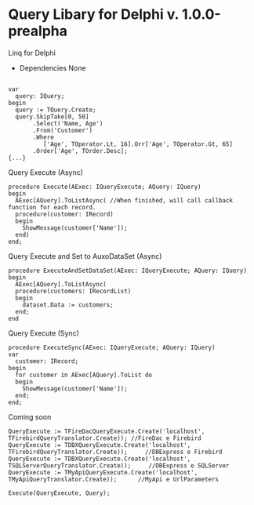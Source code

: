 # Query Libary for Delphi v. 1.0.0-prealpha
Linq for Delphi

* Dependencies
  None

```delphi

var
  query: IQuery;
begin
  query := TQuery.Create;
  query.SkipTake[0, 50]
       .Select('Name, Age')
       .From('Customer')
       .Where
          ['Age', TOperator.Lt, 16].Orr['Age', TOperator.Gt, 65]
       .Order['Age', TOrder.Desc];
{...}
```

Query Execute (Async)
```delphi
procedure Execute(AExec: IQueryExecute; AQuery: IQuery)
begin
  AExec[AQuery].ToListAsync( //When finished, will call callback function for each record.
  procedure(customer: IRecord)
  begin
    ShowMessage(customer['Name']);
  end)
end;
```

Query Execute and Set to AuxoDataSet (Async)
```delphi
procedure ExecuteAndSetDataSet(AExec: IQueryExecute; AQuery: IQuery)
begin
  AExec[AQuery].ToListAsync(
  procedure(customers: IRecordList)
  begin
    dataset.Data := customers;
  end;
end
```

Query Execute (Sync)
```delphi
procedure ExecuteSync(AExec: IQueryExecute; AQuery: IQuery)
var
  customer: IRecord;
begin
  for customer in AExec[AQuery].ToList do
  begin
    ShowMessage(customer['Name']);
  end;
end;
```

Coming soon
```delphi
QueryExecute := TFireDacQueryExecute.Create('localhost', TFirebirdQueryTranslator.Create)); //FireDac e Firebird
QueryExecute := TDBXQueryExecute.Create('localhost', TFirebirdQueryTranslator.Create));     //DBExpress e Firebird
QueryExecute := TDBXQueryExecute.Create('localhost', TSQLServerQueryTranslator.Create));     //DBExpress e SQLServer
QueryExecute := TMyApiQueryExecute.Create('localhost', TMyApiQueryTranslator.Create));      //MyApi e UrlParameters

Execute(QueryExecute, Query);
```
